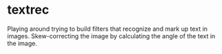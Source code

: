 # textrec

Playing around trying to build filters that recognize and mark up text in images.
Skew-correcting the image by calculating the angle of the text in the image.  
